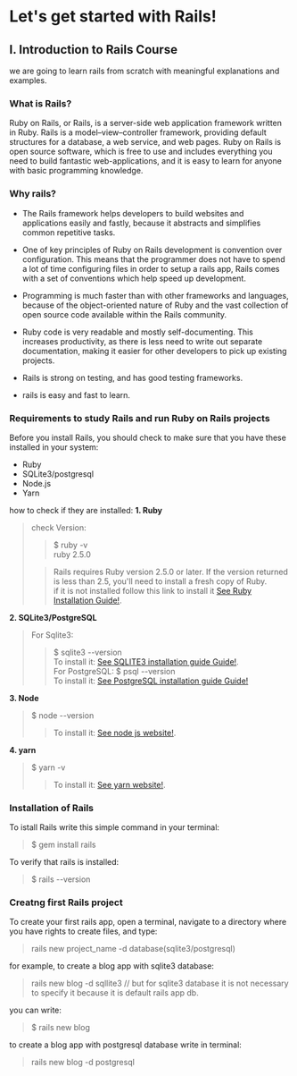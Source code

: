 # Let's get started with Rails!
## I. Introduction to Rails Course
we are going to learn rails from scratch with meaningful explanations and examples.

### What is Rails?
Ruby on Rails, or Rails, is a server-side web application framework written in Ruby. Rails is a model–view–controller framework, providing default structures for a database, a web service, and web pages.
Ruby on Rails is open source software, which is free to use and includes everything you need to build fantastic web-applications, and it is easy to learn for anyone with basic programming knowledge.

### Why rails?
* The Rails framework helps developers to build websites and applications easily and fastly, because it abstracts and simplifies common repetitive tasks.

* One of key principles of Ruby on Rails development is convention over configuration. This means that the programmer does not have to spend a lot of time configuring files in order to setup  a rails app, Rails comes with a set of conventions which help speed up development.

* Programming is much faster than with other frameworks and languages, because of the object-oriented nature of Ruby and the vast collection of open source code available within the Rails community.

* Ruby code is very readable and mostly self-documenting. This increases productivity, as there is less need to write out separate documentation, making it easier for other developers to pick up existing projects.

* Rails is strong on testing, and has good testing frameworks.

* rails is easy and fast to learn.

### Requirements to study Rails and run Ruby on Rails projects
Before you install Rails, you should check to make sure that you have these installed in your system:

* Ruby
* SQLite3/postgresql
* Node.js
* Yarn

how to check if they are installed:
**1. Ruby**
> check Version:
>
>> $ ruby -v  
ruby 2.5.0
>
>> Rails requires Ruby version 2.5.0 or later. If the version returned is less than 2.5, you'll need to install a fresh copy of Ruby.  
>> if it is not installed follow this link to install it [See Ruby Installation Guide!](https://www.ruby-lang.org/en/documentation/installation/).  

**2. SQLite3/PostgreSQL**
> For Sqlite3:  
>> $ sqlite3 --version  
>> To install it: [See SQLITE3 installation guide Guide!](https://www.linuxcloudvps.com/blog/how-to-install-sqlite-on-ubuntu-16-04/).  
> For PostgreSQL:
>> $ psql --version  
>> To install it: [See PostgreSQL installation guide Guide!](https://www.digitalocean.com/community/tutorials/how-to-install-and-use-postgresql-on-ubuntu-18-04)

**3. Node**
> $ node --version
>
>> To install it: [See node js website!](https://nodejs.org/en/download/).

**4. yarn**
> $ yarn -v
>
>> To install it: [See yarn website!](https://classic.yarnpkg.com/en/docs/install).

### Installation of Rails
To istall Rails write this simple command in your terminal:  
> $ gem install rails  

To verify that rails is installed:  
> $ rails --version

### Creatng first Rails project
To create your first rails app, open a terminal, navigate to a directory where you have rights to create files, and type:    
> rails new project_name -d database(sqlite3/postgresql)  
>
for example, to create a blog app with sqlite3 database:   
> rails new blog -d sqllite3 // but for sqlite3 database it is not necessary to specify it because it is default rails app db.    
>
you can write: 
> $ rails new blog  
>
to create a blog app with postgresql database write in terminal:  
> rails new blog -d postgresql





